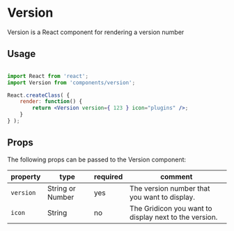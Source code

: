 Version
=======

Version is a React component for rendering a version number

## Usage

```jsx

import React from 'react';
import Version from 'components/version';

React.createClass( {
	render: function() {
		return <Version version={ 123 } icon="plugins" />;
	}
} );
```

## Props

The following props can be passed to the Version component:

| property  | type             | required | comment |
| --------- | ---------------- | -------- | ------- |
| `version` | String or Number | yes      | The version number that you want to display. |
| `icon`    | String           | no       | The Gridicon you want to display next to the version. |
